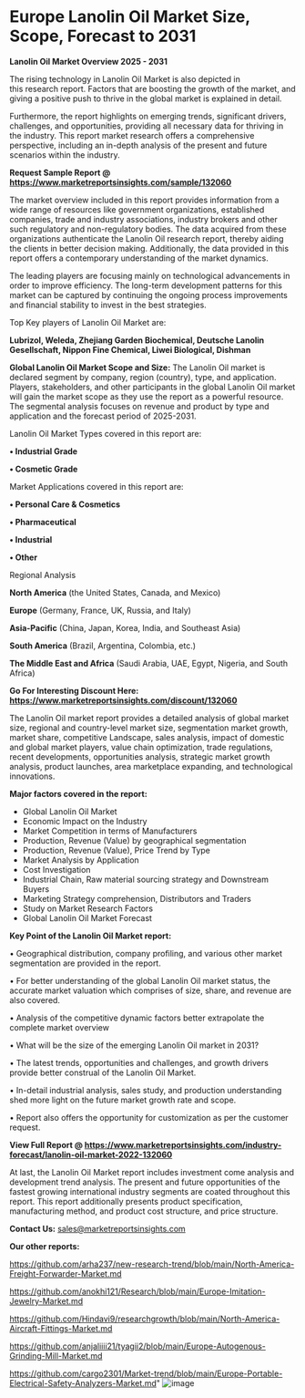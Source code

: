 # Europe Lanolin Oil Market Size, Scope, Forecast to 2031

<Strong> Lanolin Oil Market Overview 2025 - 2031</strong>

The rising technology in Lanolin Oil Market is also depicted in this research report. Factors that are boosting the growth of the market, and giving a positive push to thrive in the global market is explained in detail.

Furthermore, the report highlights on emerging trends, significant drivers, challenges, and opportunities, providing all necessary data for thriving in the industry. This report market research offers a comprehensive perspective, including an in-depth analysis of the present and future scenarios within the industry.

<strong>Request Sample Report @ <a href=https://www.marketreportsinsights.com/sample/132060>https://www.marketreportsinsights.com/sample/132060</a></strong>

The market overview included in this report provides information from a wide range of resources like government organizations, established companies, trade and industry associations, industry brokers and other such regulatory and non-regulatory bodies. The data acquired from these organizations authenticate the Lanolin Oil research report, thereby aiding the clients in better decision making. Additionally, the data provided in this report offers a contemporary understanding of the market dynamics.

The leading players are focusing mainly on technological advancements in order to improve efficiency. The long-term development patterns for this market can be captured by continuing the ongoing process improvements and financial stability to invest in the best strategies.

Top Key players of Lanolin Oil Market are:

<strong>Lubrizol, Weleda, Zhejiang Garden Biochemical, Deutsche Lanolin Gesellschaft, Nippon Fine Chemical, Liwei Biological, Dishman</strong>

<strong><b>Global Lanolin Oil Market Scope and Size:</b></strong>
The Lanolin Oil market is declared segment by company, region (country), type, and application. Players, stakeholders, and other participants in the global Lanolin Oil market will gain the market scope as they use the report as a powerful resource. The segmental analysis focuses on revenue and product by type and application and the forecast period of 2025-2031.

Lanolin Oil Market Types covered in this report are:

<strong>• Industrial Grade

• Cosmetic Grade</strong>

Market Applications covered in this report are:

<strong>• Personal Care & Cosmetics

• Pharmaceutical

• Industrial

• Other</strong> 

Regional Analysis

<strong>North America</strong> (the United States, Canada, and Mexico)

<strong>Europe</strong> (Germany, France, UK, Russia, and Italy)

<strong>Asia-Pacific</strong> (China, Japan, Korea, India, and Southeast Asia)

<strong>South America</strong> (Brazil, Argentina, Colombia, etc.)

<strong>The Middle East and Africa</strong> (Saudi Arabia, UAE, Egypt, Nigeria, and South Africa)

<strong>Go For Interesting Discount Here: <a href=https://www.marketreportsinsights.com/discount/132060>https://www.marketreportsinsights.com/discount/132060</a></strong>

The Lanolin Oil market report provides a detailed analysis of global market size, regional and country-level market size, segmentation market growth, market share, competitive Landscape, sales analysis, impact of domestic and global market players, value chain optimization, trade regulations, recent developments, opportunities analysis, strategic market growth analysis, product launches, area marketplace expanding, and technological innovations.

<strong><b>Major factors covered in the report:</b></strong>
<ul>
  <li>Global Lanolin Oil Market </li>
  <li>Economic Impact on the Industry</li>
  <li>Market Competition in terms of Manufacturers</li>
  <li>Production, Revenue (Value) by geographical segmentation</li>
  <li>Production, Revenue (Value), Price Trend by Type</li>
  <li>Market Analysis by Application</li>
  <li>Cost Investigation</li>
  <li>Industrial Chain, Raw material sourcing strategy and Downstream Buyers</li>
  <li>Marketing Strategy comprehension, Distributors and Traders</li>
  <li>Study on Market Research Factors</li>
  <li>Global Lanolin Oil Market Forecast</li>
</ul>

<strong><b>Key Point of the Lanolin Oil Market report:</b></strong>

• Geographical distribution, company profiling, and various other market segmentation are provided in the report.

• For better understanding of the global Lanolin Oil market status, the accurate market valuation which comprises of size, share, and revenue are also covered.

• Analysis of the competitive dynamic factors better extrapolate the complete market overview

• What will be the size of the emerging Lanolin Oil market in 2031?

• The latest trends, opportunities and challenges, and growth drivers provide better construal of the Lanolin Oil Market.

• In-detail industrial analysis, sales study, and production understanding shed more light on the future market growth rate and scope.

• Report also offers the opportunity for customization as per the customer request.

<strong><b>View Full Report @ <a href=https://www.marketreportsinsights.com/industry-forecast/lanolin-oil-market-2022-132060>https://www.marketreportsinsights.com/industry-forecast/lanolin-oil-market-2022-132060</a></b></strong>


At last, the Lanolin Oil Market report includes investment come analysis and development trend analysis. The present and future opportunities of the fastest growing international industry segments are coated throughout this report. This report additionally presents product specification, manufacturing method, and product cost structure, and price structure.

<strong>Contact Us:</strong>
sales@marketreportsinsights.com

<strong>Our other reports:</strong>

<a href=https://github.com/arha237/new-research-trend/blob/main/North-America-Freight-Forwarder-Market.md>https://github.com/arha237/new-research-trend/blob/main/North-America-Freight-Forwarder-Market.md</a>

<a href=https://github.com/anokhi121/Research/blob/main/Europe-Imitation-Jewelry-Market.md>https://github.com/anokhi121/Research/blob/main/Europe-Imitation-Jewelry-Market.md</a>

<a href=https://github.com/Hindavi9/researchgrowth/blob/main/North-America-Aircraft-Fittings-Market.md>https://github.com/Hindavi9/researchgrowth/blob/main/North-America-Aircraft-Fittings-Market.md</a>

<a href=https://github.com/anjaliiii21/tyagii2/blob/main/Europe-Autogenous-Grinding-Mill-Market.md>https://github.com/anjaliiii21/tyagii2/blob/main/Europe-Autogenous-Grinding-Mill-Market.md</a>

<a href=https://github.com/cargo2301/Market-trend/blob/main/Europe-Portable-Electrical-Safety-Analyzers-Market.md>https://github.com/cargo2301/Market-trend/blob/main/Europe-Portable-Electrical-Safety-Analyzers-Market.md</a>"
![image](https://github.com/user-attachments/assets/a19b14e9-02bd-4220-9ef8-629fbc927f34)
